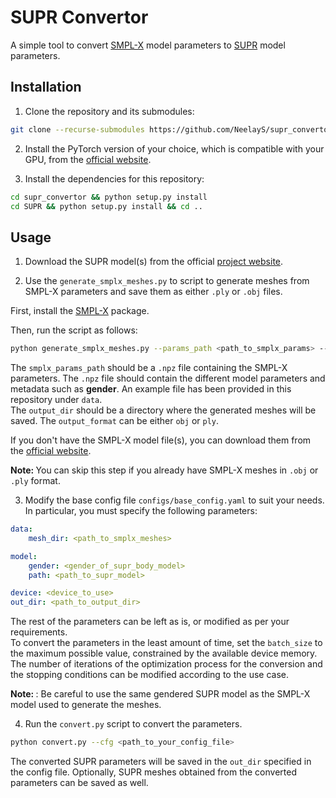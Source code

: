 # SUPR Convertor

A simple tool to convert [SMPL-X](https://smpl-x.is.tue.mpg.de/) model parameters to [SUPR](https://supr.is.tue.mpg.de/) model parameters.

## Installation

1. Clone the repository and its submodules:

```bash
git clone --recurse-submodules https://github.com/NeelayS/supr_convertor.git
```

2. Install the PyTorch version of your choice, which is compatible with your GPU, from the [official website](https://pytorch.org/).

3. Install the dependencies for this repository:

```bash
cd supr_convertor && python setup.py install
cd SUPR && python setup.py install && cd ..
```

## Usage

1. Download the SUPR model(s) from the official [project website](https://supr.is.tue.mpg.de/).

2. Use the `generate_smplx_meshes.py` to script to generate meshes from SMPL-X parameters and save them as either `.ply` or `.obj` files.

First, install the [SMPL-X](https://github.com/vchoutas/smplx) package. <br>

Then, run the script as follows:

```bash
python generate_smplx_meshes.py --params_path <path_to_smplx_params> --model_path <path_to_smplx_model> --output_dir <path_to_output_dir> --output_format <ply/obj>
```
The `smplx_params_path` should be a `.npz` file containing the SMPL-X parameters. The `.npz` file should contain the different model parameters and metadata such as <b>gender</b>. An example file has been provided in this repository under `data`. <br>
The `output_dir` should be a directory where the generated meshes will be saved. The `output_format` can be either `obj` or `ply`.

If you don't have the SMPL-X model file(s), you can download them from the [official website](https://smpl-x.is.tue.mpg.de/). <br>

<b> Note: </b> You can skip this step if you already have SMPL-X meshes in `.obj` or `.ply` format.

3. Modify the base config file `configs/base_config.yaml` to suit your needs. In particular, you must specify the following parameters:

```yaml
data:
    mesh_dir: <path_to_smplx_meshes>

model:
    gender: <gender_of_supr_body_model>
    path: <path_to_supr_model>

device: <device_to_use>
out_dir: <path_to_output_dir>
```
The rest of the parameters can be left as is, or modified as per your requirements. <br> 
To convert the parameters in the least amount of time, set the `batch_size` to the maximum possible value, constrained by the available device memory. <br>
The number of iterations of the optimization process for the conversion and the stopping conditions can be modified according to the use case. <br>

<b> Note: </b>: Be careful to use the same gendered SUPR model as the SMPL-X model used to generate the meshes.

4. Run the `convert.py` script to convert the parameters.

```bash
python convert.py --cfg <path_to_your_config_file>
```

The converted SUPR parameters will be saved in the `out_dir` specified in the config file. Optionally, SUPR meshes obtained from the converted parameters can be saved as well.
